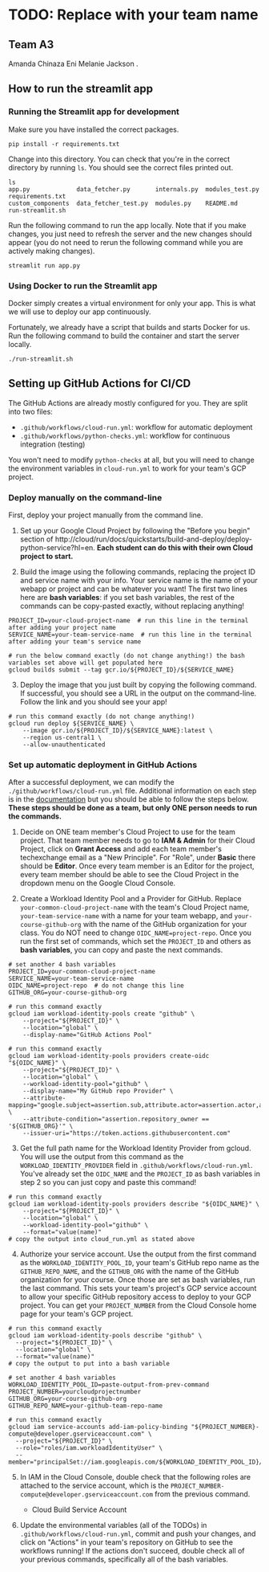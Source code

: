 # TODO: Replace with your team name

## Team A3

Amanda Chinaza Eni
Melanie Jackson .

## How to run the streamlit app

### Running the Streamlit app for development

Make sure you have installed the correct packages.

```shell
pip install -r requirements.txt
```

Change into this directory. You can check that you're in the correct directory by running `ls`. 
You should see the correct files printed out.

```shell
ls
app.py             data_fetcher.py       internals.py  modules_test.py  requirements.txt
custom_components  data_fetcher_test.py  modules.py    README.md        run-streamlit.sh
```

Run the following command to run the app locally. Note that if you make changes, you just
need to refresh the server and the new changes should appear (you do not need to rerun
the following command while you are actively making changes).

```shell
streamlit run app.py
```

### Using Docker to run the Streamlit app

Docker simply creates a virtual environment for only your app. This is what we will use to
deploy our app continuously.

Fortunately, we already have a script that builds and starts Docker for us. Run the 
following command to build the container and start the server locally.

```shell
./run-streamlit.sh
```

## Setting up GitHub Actions for CI/CD

The GitHub Actions are already mostly configured for you. They are split
into two files:

* `.github/workflows/cloud-run.yml`: workflow for automatic deployment
* `.github/workflows/python-checks.yml`: workflow for continuous integration (testing)

You won't need to modify `python-checks` at all, but you will need to change
the environment variables in `cloud-run.yml` to work for your team's GCP project.

### Deploy manually on the command-line

First, deploy your project manually from the command line.

1. Set up your Google Cloud Project by following the "Before you begin" section of 
http://cloud/run/docs/quickstarts/build-and-deploy/deploy-python-service?hl=en. **Each student can do this with their own Cloud project to start.**

2. Build the image using the following commands, replacing the project ID and service 
name with your info. Your service name is the name of your webapp or project and can 
be whatever you want! The first two lines here are **bash variables**: if you set bash variables, the rest of the commands can be copy-pasted exactly, without replacing anything!

```shell
PROJECT_ID=your-cloud-project-name  # run this line in the terminal after adding your project name
SERVICE_NAME=your-team-service-name  # run this line in the terminal after adding your team's service name

# run the below command exactly (do not change anything!) the bash variables set above will get populated here
gcloud builds submit --tag gcr.io/${PROJECT_ID}/${SERVICE_NAME}
```

3. Deploy the image that you just built by copying the following command. If successful, you should see a URL in the
output on the command-line. Follow the link and you should see your app!

```shell
# run this command exactly (do not change anything!)
gcloud run deploy ${SERVICE_NAME} \
    --image gcr.io/${PROJECT_ID}/${SERVICE_NAME}:latest \
    --region us-central1 \
    --allow-unauthenticated
```

### Set up automatic deployment in GitHub Actions

After a successful deployment, we can modify the `./github/workflows/cloud-run.yml`
file. Additional information on each step is in the [documentation](https://github.com/google-github-actions/auth?tab=readme-ov-file#workload-identity-federation-through-a-service-account)
 but you should be able to follow the steps below. **These steps should be done as a team, but only ONE person needs to run the commands.**

1. Decide on ONE team member's Cloud Project to use for the team project. That team member needs to go to **IAM & Admin** for their Cloud Project, click on **Grant Access** and add each team member's techexchange email as a "New Principle". For "Role", under **Basic** there should be **Editor**. Once every team member is an Editor for the project, every team member should be able to see the Cloud Project in the dropdown menu on the Google Cloud Console.

2. Create a Workload Identity Pool and a Provider for GitHub. Replace `your-common-cloud-project-name` with the team's Cloud Project name, `your-team-service-name` with a name for your team webapp, and `your-course-github-org` with the name of the GitHub organization for your class. You do NOT need to change `OIDC_NAME=project-repo`. Once you run the first set of commands, which set the `PROJECT_ID` and others as **bash variables**, you can copy and paste the next commands.

```shell
# set another 4 bash variables
PROJECT_ID=your-common-cloud-project-name
SERVICE_NAME=your-team-service-name
OIDC_NAME=project-repo  # do not change this line
GITHUB_ORG=your-course-github-org
```

```shell
# run this command exactly
gcloud iam workload-identity-pools create "github" \
    --project="${PROJECT_ID}" \
    --location="global" \
    --display-name="GitHub Actions Pool"
```

```shell
# run this command exactly
gcloud iam workload-identity-pools providers create-oidc "${OIDC_NAME}" \
    --project="${PROJECT_ID}" \
    --location="global" \
    --workload-identity-pool="github" \
    --display-name="My GitHub repo Provider" \
    --attribute-mapping="google.subject=assertion.sub,attribute.actor=assertion.actor,attribute.repository=assertion.repository,attribute.repository_owner=assertion.repository_owner" \
    --attribute-condition="assertion.repository_owner == '${GITHUB_ORG}'" \
    --issuer-uri="https://token.actions.githubusercontent.com"
```

3. Get the full path name for the Workload Identity Provider from gcloud.
You will use the output from this command as the `WORKLOAD_IDENTITY_PROVIDER` 
field in `.github/workflows/cloud-run.yml`. You've already set the `OIDC_NAME` and the `PROJECT_ID` as bash variables in step 2 so you can just copy and paste this command!

```shell
# run this command exactly
gcloud iam workload-identity-pools providers describe "${OIDC_NAME}" \
    --project="${PROJECT_ID}" \
    --location="global" \
    --workload-identity-pool="github" \
    --format="value(name)"
# copy the output into cloud_run.yml as stated above
```

4. Authorize your service account. Use the output from the first command as the
`WORKLOAD_IDENTITY_POOL_ID`, your team's GitHub repo
name as the `GITHUB_REPO_NAME`, and the `GITHUB_ORG` with the name of the GitHub organization for your course. Once those are set as bash variables, run the last command. This sets your team's project's GCP service account to allow your specific GitHub repository access to deploy to your GCP project. You can get your `PROJECT_NUMBER` from the Cloud Console home page for your team's GCP project.

```shell
# run this command exactly
gcloud iam workload-identity-pools describe "github" \
  --project="${PROJECT_ID}" \
  --location="global" \
  --format="value(name)"
# copy the output to put into a bash variable
```

```shell
# set another 4 bash variables
WORKLOAD_IDENTITY_POOL_ID=paste-output-from-prev-command
PROJECT_NUMBER=yourcloudprojectnumber
GITHUB_ORG=your-course-github-org
GITHUB_REPO_NAME=your-github-team-repo-name
```

```shell
# run this command exactly
gcloud iam service-accounts add-iam-policy-binding "${PROJECT_NUMBER}-compute@developer.gserviceaccount.com" \
  --project="${PROJECT_ID}" \
  --role="roles/iam.workloadIdentityUser" \
  --member="principalSet://iam.googleapis.com/${WORKLOAD_IDENTITY_POOL_ID}/attribute.repository/${GITHUB_ORG}/${GITHUB_REPO_NAME}"
```

5. In IAM in the Cloud Console, double check that the following roles are attached 
to the service account, which is the `PROJECT_NUMBER-compute@developer.gserviceaccount.com` from the previous command.

    - Cloud Build Service Account

6. Update the environmental variables (all of the TODOs) in 
`.github/workflows/cloud-run.yml`, commit and push your changes, 
and click on "Actions" in your team's repository on GitHub to see
the workflows running! If the actions don't succeed, double check all of your previous commands, specifically all of the bash variables. 
